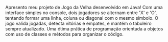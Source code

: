 Apresento meu projeto de Jogo da Velha desenvolvido em Java! Com uma interface simples no console, dois jogadores se alternam entre 'X' e 'O', tentando formar uma linha, coluna ou diagonal com o mesmo símbolo. O jogo valida jogadas, detecta vitórias e empates, e mantém o tabuleiro sempre atualizado. Uma ótima prática de programação orientada a objetos com uso de classes e métodos para organizar o código.
